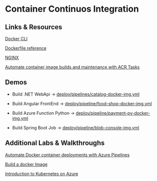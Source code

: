 # Container Continuos Integration

## Links & Resources

[Docker CLI](https://docs.docker.com/engine/reference/commandline/cli/)

[Dockerfile reference](https://docs.docker.com/engine/reference/builder/)

[NGINX](https://www.nginx.com/)

[Automate container image builds and maintenance with ACR Tasks](https://docs.microsoft.com/en-us/azure/container-registry/container-registry-tasks-overview)

## Demos

- Build .NET WebApi -> [deploy/pipelines/catalog-docker-img.yml](/deploy/pipelines/catalog-docker-img.yml)

- Build Angular FrontEnd -> [deploy/pipeline/food-shop-docker-img.yml](/deploy/pipelines/food-shop-docker-img.yml)

- Build Azure Function Python -> [deploy/pipeline/payment-py-docker-img.yml](/deploy/pipelines/payment-py-docker-img.yml)

- Build Spring Boot Job -> [deploy/pipeline/blob-console-img.yml](/deploy/pipelines/blob-console-img.yml)

## Additional Labs & Walkthroughs

[Automate Docker container deployments with Azure Pipelines](https://docs.microsoft.com/en-us/learn/modules/deploy-docker/)

[Build a docker Image](https://docs.microsoft.com/en-us/azure/devops/pipelines/ecosystems/containers/build-image?view=azure-devops)

[Introduction to Kubernetes on Azure](https://docs.microsoft.com/en-us/learn/paths/intro-to-kubernetes-on-azure/)
